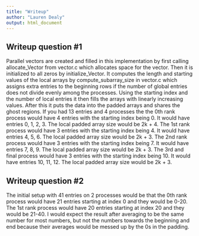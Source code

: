```yaml
---
title: "Writeup"
author: "Lauren Dealy"
output: html_document
---
```


## Writeup question #1

Parallel vectors are created and filled in this implementation by first calling allocate_Vector from vector.c which allocates space for the vector. Then it is initialized to all zeros by initialize_Vector. It computes the length and starting values of the local arrays by compute_subarray_size in vector.c which assigns extra entries to the beginning rows if the number of global entries does not divide evenly among the processes. Using the starting index and the number of local entries it then fills the arrays with linearly increasing values. After this it puts the data into the padded arrays and shares the ghost regions. If you had 13 entries and 4 processes the the 0th rank process would have 4 entries with the starting index being 0. It would have entries 0, 1, 2, 3. The local padded array size would be 2k + 4. The 1st rank process would have 3 entries with the starting index being 4. It would have entries 4, 5, 6. The local padded array size would be 2k + 3. The 2nd rank process would have 3 entries with the starting index being 7. It would have entries 7, 8, 9. The local padded array size would be 2k + 3. The 3rd and final process would have 3 entries with the starting index being 10. It would have entries 10, 11, 12. The local padded array size would be 2k + 3. 

## Writeup question #2
The initial setup with 41 entries on 2 processes would be that the 0th rank process would have 21 entries starting at index 0 and they would be 0-20. The 1st rank process would have 20 entries starting at index 20 and they would be 21-40. I would expect the result after averaging to be the same number for most numbers, but not the numbers towards the beginning and end because their averages would be messed up by the 0s in the padding. 